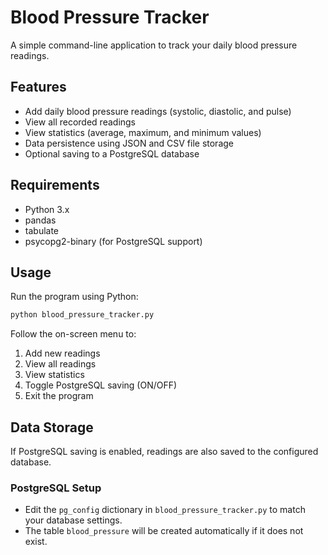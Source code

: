 # Blood Pressure Tracker

A simple command-line application to track your daily blood pressure readings.

## Features

- Add daily blood pressure readings (systolic, diastolic, and pulse)
- View all recorded readings
- View statistics (average, maximum, and minimum values)
- Data persistence using JSON and CSV file storage
- Optional saving to a PostgreSQL database

## Requirements

- Python 3.x
- pandas
- tabulate
- psycopg2-binary (for PostgreSQL support)

## Usage

Run the program using Python:

```bash
python blood_pressure_tracker.py
```

Follow the on-screen menu to:
1. Add new readings
2. View all readings
3. View statistics
4. Toggle PostgreSQL saving (ON/OFF)
5. Exit the program

## Data Storage

If PostgreSQL saving is enabled, readings are also saved to the configured database.

### PostgreSQL Setup

- Edit the `pg_config` dictionary in `blood_pressure_tracker.py` to match your database settings.
- The table `blood_pressure` will be created automatically if it does not exist.
